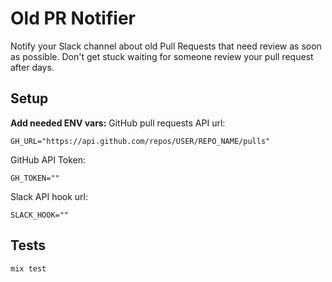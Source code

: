 # Old PR Notifier

Notify your Slack channel about old Pull Requests that need review as soon as possible. Don't get stuck waiting for someone review your pull request after days.

## Setup
**Add needed ENV vars:**
GitHub pull requests API url:
```
GH_URL="https://api.github.com/repos/USER/REPO_NAME/pulls"
```
GitHub API Token:
```
GH_TOKEN=""
```
Slack API hook url:
```
SLACK_HOOK=""
```

## Tests
`mix test`
